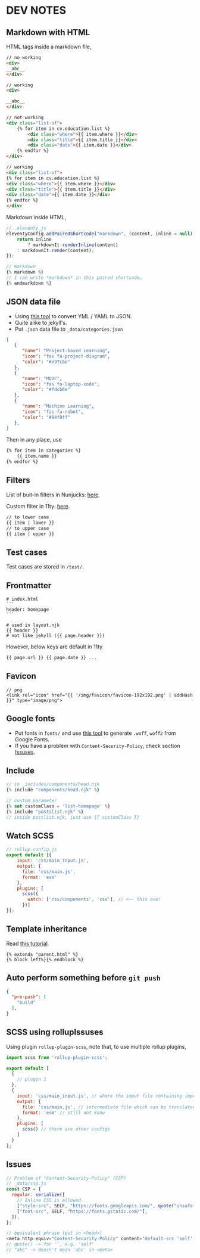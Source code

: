 # DEV NOTES

## Markdown with HTML

HTML tags inside a markdown file,

``` markdown
// no working
<div>
__abc__
</div>

// working
<div>

__abc__
</div>
```

``` markdown
// not working
<div class="list-of">
    {% for item in cv.education.list %}
        <div class="where">{{ item.where }}</div>
        <div class="title">{{ item.title }}</div>
        <div class="date">{{ item.date }}</div>
    {% endfor %}
</div>

// working
<div class="list-of">
{% for item in cv.education.list %}
<div class="where">{{ item.where }}</div>
<div class="title">{{ item.title }}</div>
<div class="date">{{ item.date }}</div>
{% endfor %}
</div>
```



Markdown inside HTML,

``` js
// .eleventy.js
eleventyConfig.addPairedShortcode("markdown", (content, inline = null) => {
    return inline
        ? markdownIt.renderInline(content)
    : markdownIt.render(content);
});

// markdown
{% markdown %}
// I can write *markdown* in this paired shortcode…
{% endmarkdown %}
```



## JSON data file

- Using [this tool](https://onlineyamltools.com/convert-yaml-to-json) to convert YML / YAML to JSON.
- Quite alike to jekyll's.
- Put `.json` data file to `_data/categories.json`

``` json
[
   {
      "name": "Project-based Learning",
      "icon": "fas fa-project-diagram",
      "color": "#e97c8e"
   },
   {
      "name": "MOOC",
      "icon": "fas fa-laptop-code",
      "color": "#fdcb6e"
   },
   {
      "name": "Machine Learning",
      "icon": "fas fa-robot",
      "color": "#84f9ff"
   },
]
```

Then in any place, use

``` html
{% for item in categories %}
	{{ item.name }}
{% endfor %}
```

## Filters

List of buit-in filters in Nunjucks: [here](https://mozilla.github.io/nunjucks/templating.html#builtin-filters).

Custom filter in 11ty: [here](https://www.11ty.dev/docs/filters/).

``` bash
// to lower case
{{ item | lower }}
// to upper case
{{ item | upper }}
```

## Test cases

Test cases are stored in `/test/`.

## Frontmatter

``` php+HTML
# index.html
​```
header: homepage
​```

# used in layout.njk
{{ header }}
# not like jekyll ({{ page.header }})
```

However, below keys are default in 11ty

``` html
{{ page.url }} {{ page.date }} ...
```

## Favicon

``` php+HTML
// png
<link rel="icon" href="{{ '/img/favicon/favicon-192x192.png' | addHash }}" type="image/png">
```

## Google fonts

- Put fonts in `fonts/` and use [this tool](http://google-webfonts-helper.herokuapp.com/fonts/open-sans?subsets=latin) to generate `.woff`, `woff2` from Google Fonts.
- If you have a problem with `Content-Security-Policy`, check section [Issuses](#issues).

## Include

``` js
// in _includes/components/head.njk
{% include "components/head.njk" %}

// custom parameter
{% set customClass = 'list-homepage' %}
{% include "postslist.njk" %}
// inside postlist.njk, just use {{ customClass }}
```

## Watch SCSS

``` js
// rollup.config.js
export default [{
    input: 'css/main_input.js',
    output: {
      file: 'css/main.js',
      format: 'esm'
    },
    plugins: [
      scss({
        watch: ['css/components', 'css'], // <-- this one!
      })]
}];
```

## Template inheritance

Read [this tutorial](https://mozilla.github.io/nunjucks/templating.html#template-inheritance).

``` njk
{% extends "parent.html" %}
{% block left%}{% endblock %}
```

## Auto perform something before `git push`

``` json
{
  "pre-push": [
    "build"
  ],
}
```

## SCSS using rollupIssuses

Using plugin `rollup-plugin-scss`, note that, to use multiple rollup plugins,

``` js
import scss from 'rollup-plugin-scss';

export default [
  {
    // plugin 1
  },
  {
    input: 'css/main_input.js', // where the input file containing import of main.scss
    output: {
      file: 'css/main.js', // intermediate file which can be translated to css/main.css
      format: 'esm' // still not know
    },
    plugins: [
      scss() // there are other configs
    ]
  }
];
```

## Issues

``` js
// Problem of "Content-Security-Policy" (CSP)
// _data/csp.js
const CSP = {
  regular: serialize([
    // Inline CSS is allowed.
    ["style-src", SELF, "https://fonts.googleapis.com/", quote("unsafe-inline")],
    ["font-src", SELF, "https://fonts.gstatic.com/"],
  ]),
};

// equivalent phrase (put in <head>)
<meta http-equiv="Content-Security-Policy" content="default-src 'self'; font-src 'self' https://fonts.gstatic.com/; style-src 'self' https://fonts.googleapis.com/ 'unsafe-inline';">
// quote() -> for '', e.g. 'self'
// "abc" -> doesn't mean 'abc' in <meta>
```

